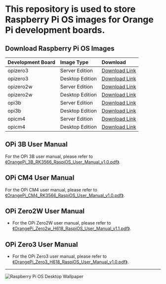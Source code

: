 # This repository is used to store Raspberry Pi OS images for Orange Pi development boards.

## Download Raspberry Pi OS Images

| Development Board | Image Type | Download |
|:--|:--|:--|
| opizero3 | Server Edition | [Download Link](https://github.com/leeboby/raspberry-pi-os-images/releases/download/h618-20240711/Orangepizero3_1.0.4_raspios_bullseye_server_linux6.1.31.7z) |
| opizero3 | Desktop Edition | [Download Link](https://github.com/leeboby/raspberry-pi-os-images/releases/download/h618-20240711/Orangepizero3_1.0.4_raspios_bullseye_desktop_lxde_linux6.1.31.7z) |
| opizero2w | Server Edition | [Download Link](https://github.com/leeboby/raspberry-pi-os-images/releases/download/h618-20240711/Orangepizero2w_1.0.2_raspios_bullseye_server_linux6.1.31.7z) |
| opizero2w | Desktop Edition | [Download Link](https://github.com/leeboby/raspberry-pi-os-images/releases/download/h618-20240711/Orangepizero2w_1.0.2_raspios_bullseye_desktop_lxde_linux6.1.31.7z) |
| opi3b | Server Edition | [Download Link](https://github.com/leeboby/raspberry-pi-os-images/releases/download/opi3b/Orangepi3b_1.0.0_raspios_bullseye_server_linux5.10.160.7z) |
| opi3b | Desktop Edition | [Download Link](https://github.com/leeboby/raspberry-pi-os-images/releases/download/opi3b/Orangepi3b_1.0.0_raspios_bullseye_desktop_lxde_linux5.10.160.7z) |
| opicm4 | Server Edition | [Download Link](https://github.com/leeboby/raspberry-pi-os-images/releases/download/opicm4/Orangepicm4_1.0.0_raspios_bullseye_server_linux5.10.160.7z) |
| opicm4 | Desktop Edition | [Download Link](https://github.com/leeboby/raspberry-pi-os-images/releases/download/opicm4/Orangepicm4_1.0.0_raspios_bullseye_desktop_lxde_linux5.10.160.7z) |

## OPi 3B User Manual

For the OPi 3B user manual, please refer to [《OrangePi_3B_RK3566_RaspiOS_User_Manual_v1.0.pdf》](https://github.com/leeboby/raspberry-pi-os-images/blob/main/OrangePi_3B_RK3566_RaspiOS_%E4%BD%BF%E7%94%A8%E6%89%8B%E5%86%8C_v1.0.pdf).

## OPi CM4 User Manual

For the OPi CM4 user manual, please refer to [《OrangePi_CM4_RK3566_RaspiOS_User_Manual_v1.0.pdf》](https://github.com/leeboby/raspberry-pi-os-images/blob/main/OrangePi_CM4_RK3566_RaspiOS_%E4%BD%BF%E7%94%A8%E6%89%8B%E5%86%8C_v1.0.pdf).

## OPi Zero2W User Manual

- For the OPi Zero2W user manual, please refer to [《OrangePi_Zero2w_H618_RaspiOS_User_Manual_v1.1.pdf》](https://github.com/leeboby/raspberry-pi-os-images/blob/main/OrangePi_Zero2w_H618_RaspiOS_%E4%BD%BF%E7%94%A8%E6%89%8B%E5%86%8C_v1.1.pdf).

## OPi Zero3 User Manual

- For the OPi Zero3 user manual, please refer to [《OrangePi_Zero3_H618_RaspiOS_User_Manual_v1.0.pdf》](https://github.com/leeboby/raspberry-pi-os-images/blob/main/OrangePi_Zero3_H618_RaspiOS_%E4%BD%BF%E7%94%A8%E6%89%8B_v1.0.pdf).

---
![Raspberry Pi OS Desktop Wallpaper](https://github.com/leeboby/raspberry-pi-os-images/blob/main/pictures/desktop.png)
